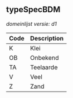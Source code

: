 ## typeSpecBDM

*domeinlijst versie: d1* 

 |Code |Description	|
|	---	|	---	|
| K | Klei |
| OB | Onbekend |
| TA | Teelaarde |
| V | Veel |
| Z | Zand |
